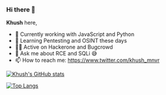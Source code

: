 ### Hi there 👋

**Khush** here,

- 🔭 Currently working with JavaScript and Python
- 🌱 Learning Pentesting and OSINT these days
- 🤜🏼 Active on Hackerone and Bugcrowd
- 💬 Ask me about RCE and SQLi 😅
- 📫 How to reach me: https://www.twitter.com/khush_mnvr 

[![Khush's GitHub stats](https://github-readme-stats.vercel.app/api?username=khushmanvar&count_private=true&show_icons=true&theme=gruvbox)](https://github.com/khushmanvar/github-readme-stats)

[![Top Langs](https://github-readme-stats.vercel.app/api/top-langs/?username=khushmanvar&lang_count=2&exclude_repo=first-order-model,MemeProject&hide=jupyter%20notebook&layout=compact)](https://github.com/khushmanvar/github-readme-stats)



